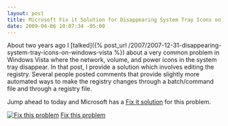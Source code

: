 ```yaml
---
layout: post
title: Microsoft Fix it Solution for Disappearing System Tray Icons on Windows Vista
date: 2009-04-06 10:07:34 -05:00
---
```


About two years ago I [talked]({% post_url /2007/2007-12-31-disappearing-system-tray-icons-on-windows-vista %}) about a very common problem in Windows Vista where the network, volume, and power icons in the system tray disappear. In that post, I provide a solution which involves editing the registry. Several people posted comments that provide slightly more automated ways to make the registry changes through a batch/command file and through a registry file.

Jump ahead to today and Microsoft has a [Fix it solution](http://support.microsoft.com/kb/945011) for this problem.

[![Fix this problem](http://gwb.blob.core.windows.net/sdorman/WindowsLiveWriter/MicrosoftFixitSolutionforDisappearingSys_8C4F/image_3.png "Fix this problem")](http://go.microsoft.com/?linkid=9646677) [Fix this problem](http://support.microsoft.com/kb/945011)
